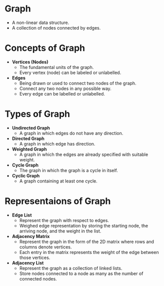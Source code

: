 # Graph
- A non-linear data structure.
- A collection of nodes connected by edges.

# Concepts of Graph
- **Vertices (Nodes)**
  - The fundamental units of the graph.
  - Every vertex (node) can be labeled or unlabelled.
- **Edges**
  - Being drawn or used to connect two nodes of the graph.
  - Connect any two nodes in any possible way.
  - Every edge can be labelled or unlabelled.
 
# Types of Graph
- **Undirected Graph**
  - A graph in which edges do not have any direction.
- **Directed Graph**
  - A graph in which edge has direction.
- **Weighted Graph**
  - A graph in which the edges are already specified with suitable weight.
- **Cycle Graph**
  - The graph in which the graph is a cycle in itself.
- **Cyclic Graph**
  - A graph containing at least one cycle.
 
# Representaions of Graph
- **Edge List**
  - Represent the graph with respect to edges.
  - Weighed edge representation by storing the starting node, the arriving node, and the weight in the list.
- **Adjacency Matrix**
  - Represent the graph in the form of the 2D matrix where rows and columns denote vertices.
  - Each entry in the matrix represents the weight of the edge between those vertices.
- **Adjacency List**
  - Represent the graph as a collection of linked lists.
  - Store nodes connected to a node as many as the number of connected nodes.
